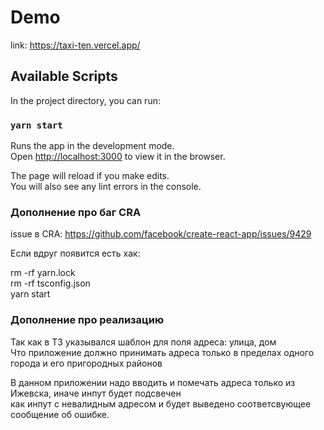 


# Demo

link: https://taxi-ten.vercel.app/


## Available Scripts

In the project directory, you can run:

### `yarn start`

Runs the app in the development mode.\
Open [http://localhost:3000](http://localhost:3000) to view it in the browser.

The page will reload if you make edits.\
You will also see any lint errors in the console.

### Дополнение про баг CRA 

issue в CRA: https://github.com/facebook/create-react-app/issues/9429

Если вдруг появится есть хак: 

rm -rf yarn.lock \
rm -rf tsconfig.json \
yarn start 

### Дополнение про реализацию  

Так как в ТЗ указывался шаблон для поля адреса: улица, дом \
Что приложение должно принимать адреса только в пределах одного города и его пригородных районов

В данном приложении надо вводить и помечать адреса только из Ижевска, иначе инпут будет подсвечен \
как инпут с невалидным адресом и будет выведено соответсвующее сообщение об ошибке. 



